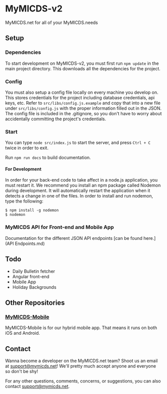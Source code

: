 # MyMICDS-v2
MyMICDS.net for all of your MyMICDS.needs

## Setup
### Dependencies
To start development on MyMICDS-v2, you must first run `npm update` in the main project directory. This downloads all the dependencies for the project.
### Config
You must also setup a config file locally on every machine you develop on. This stores credentials for the project including database credentials, api keys, etc. Refer to `src/libs/config.js.example` and copy that into a new file under `src/libs/config.js` with the proper information filled out in the JSON. The config file is included in the .gitignore, so you don't have to worry about accidentally committing the project's credentials.
### Start
You can type `node src/index.js` to start the server, and press `Ctrl + C` twice in order to exit.

Run `npm run docs` to build documentation.
#### For Development
In order for your back-end code to take affect in a node.js application, you must restart it. We recommend you install an npm package called Nodemon during development. It will automatically restart the application when it detects a change in one of the files. In order to install and run nodemon, type the following:
```
$ npm install -g nodemon
$ nodemon
```

### MyMICDS API for Front-end and Mobile App
Documentation for the different JSON API endpoints [can be found here.](API Endpoints.md)

## Todo
- Daily Bulletin fetcher
- Angular front-end
- Mobile App
- Holiday Backgrounds

## Other Repositories
### [MyMICDS-Mobile](https://github.com/michaelgira23/MyMICDS-Mobile)
MyMICDS-Mobile is for our hybrid mobile app. That means it runs on both iOS and Android.

## Contact
Wanna become a developer on the MyMICDS.net team? Shoot us an email at [support@mymicds.net](mailto:support@mymicds.net)! We'll pretty much accept anyone and everyone so don't be shy!

For any other questions, comments, concerns, or suggestions, you can also contact support@mymicds.net.

